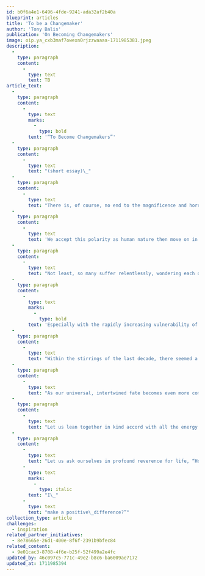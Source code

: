 ```yaml
---
id: b0f6a4e1-6496-4fde-9241-ada32af2b40a
blueprint: articles
title: 'To be a Changemaker'
author: 'Tony Balis'
publication: 'On Becoming Changemakers'
image: oip.ya_cxb3maf7owexn0rjzzwaaaa-1711985381.jpeg
description:
  -
    type: paragraph
    content:
      -
        type: text
        text: TB
article_text:
  -
    type: paragraph
    content:
      -
        type: text
        marks:
          -
            type: bold
        text: '“To Become Changemakers”'
  -
    type: paragraph
    content:
      -
        type: text
        text: "(short essay)\_"
  -
    type: paragraph
    content:
      -
        type: text
        text: "There is, of course, no end to the magnificence and horror in the human drama. Across the continents, humanity rises to every challenge, sinks to any depth. We bless nature’s miracles yet destroy at will.\_"
  -
    type: paragraph
    content:
      -
        type: text
        text: 'We accept this polarity as human nature then move on in our ‘glassy essence’. All the while our righteousness lords over other life; yet we beseech gods for mercy. Our anger flares to violence; yet we demand justice. We covet ceaselessly, give generously. We disregard our home Earth, pursuing science and technology towards blind “success.”'
  -
    type: paragraph
    content:
      -
        type: text
        text: "Not least, so many suffer relentlessly, wondering each day at living another. So many are refugees from disaster or violence, escaping under unfamiliar skies to avoid a closer death, grasping whatever it is they have left – their child, ragged clothes, a pot, a blanket. So many are victims of injustice, of the vagaries of despotism or of ill luck, with no legal system to which they can bring their wisps of\_hope."
  -
    type: paragraph
    content:
      -
        type: text
        marks:
          -
            type: bold
        text: 'Especially with the rapidly increasing vulnerability of life on Earth, how do we come to terms with this ‘marble and mud’ of our existence? How do we resurrect our humanity?'
  -
    type: paragraph
    content:
      -
        type: text
        text: "Within the stirrings of the last decade, there seemed a new grace born upon this world, a clearer understanding that our living – this heavenly breath of existence – must embrace an inherent responsibility towards the lives of\_all sentient beings.\_But it is a grace too often foundering on the greed and selfishness and myopia of the few, not raising the hopes and prospects of the many.\_"
  -
    type: paragraph
    content:
      -
        type: text
        text: "As our universal, intertwined fate becomes even more commanding, endlessly examined in our journals and debating chambers, in our barber shops and coffee houses; as leaders from all cultures increasingly commit to finding new ways to address poverty, war, famine, injustice and disease, let us again tilt world indeed towards the side of the angels.\_"
  -
    type: paragraph
    content:
      -
        type: text
        text: "Let us lean together in kind accord with all the energy and enlightenment we can summon and honor this fragile, transcendent web of life gifted us by the gods.\_"
  -
    type: paragraph
    content:
      -
        type: text
        text: "Let us ask ourselves in profound reverence for life, “How deeply do I care about our common future? How can\_"
      -
        type: text
        marks:
          -
            type: italic
        text: "I\_"
      -
        type: text
        text: "make a positive\_difference?”"
collection_type: article
challenges:
  - inspiration
related_partner_initiatives:
  - 8e78665e-26d1-400e-8f6f-2391b9bfec84
related_content:
  - 9e01cac3-8708-4f6e-b25f-52f499a2e4fc
updated_by: 46c097c5-771c-49e2-b8c6-ba6009ae7172
updated_at: 1711985394
---
```


